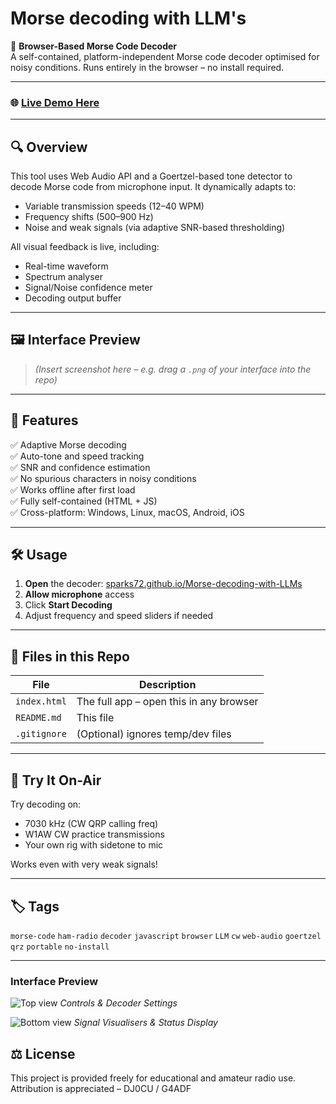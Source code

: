 # Morse decoding with LLM's

📡 **Browser-Based Morse Code Decoder**  
A self-contained, platform-independent Morse code decoder optimised for noisy conditions. Runs entirely in the browser – no install required.

---

### 🌐 [Live Demo Here](https://sparks72.github.io/Morse-decoding-with-LLMs/)

---

## 🔍 Overview

This tool uses Web Audio API and a Goertzel-based tone detector to decode Morse code from microphone input. It dynamically adapts to:
- Variable transmission speeds (12–40 WPM)
- Frequency shifts (500–900 Hz)
- Noise and weak signals (via adaptive SNR-based thresholding)

All visual feedback is live, including:
- Real-time waveform
- Spectrum analyser
- Signal/Noise confidence meter
- Decoding output buffer

---

## 🖼 Interface Preview

> *(Insert screenshot here – e.g. drag a `.png` of your interface into the repo)*

---

## 🚀 Features

✅ Adaptive Morse decoding  
✅ Auto-tone and speed tracking  
✅ SNR and confidence estimation  
✅ No spurious characters in noisy conditions  
✅ Works offline after first load  
✅ Fully self-contained (HTML + JS)  
✅ Cross-platform: Windows, Linux, macOS, Android, iOS

---

## 🛠 Usage

1. **Open** the decoder: [sparks72.github.io/Morse-decoding-with-LLMs](https://sparks72.github.io/Morse-decoding-with-LLMs/)
2. **Allow microphone** access
3. Click **Start Decoding**
4. Adjust frequency and speed sliders if needed

---

## 📁 Files in this Repo

| File         | Description                             |
|--------------|-----------------------------------------|
| `index.html` | The full app – open this in any browser |
| `README.md`  | This file                              |
| `.gitignore` | (Optional) ignores temp/dev files       |

---

## 🧪 Try It On-Air

Try decoding on:
- 7030 kHz (CW QRP calling freq)
- W1AW CW practice transmissions
- Your own rig with sidetone to mic

Works even with very weak signals!

---

## 🏷 Tags

`morse-code` `ham-radio` `decoder` `javascript` `browser` `LLM` `cw` `web-audio` `goertzel` `qrz` `portable` `no-install`

---

### Interface Preview

![Top view]([https://raw.githubusercontent.com/sparks72/Morse-decoding-with-LLMs/main/screenshot1.png](https://github.com/Sparks72/Morse-decoding-with-LLMs/blob/main/screenshot1.png))  
*Controls & Decoder Settings*

![Bottom view]([https://raw.githubusercontent.com/sparks72/Morse-decoding-with-LLMs/main/screenshot2.png](https://github.com/Sparks72/Morse-decoding-with-LLMs/blob/main/screenshot2.png))  
*Signal Visualisers & Status Display*



## ⚖️ License

This project is provided freely for educational and amateur radio use.  
Attribution is appreciated – DJ0CU / G4ADF
